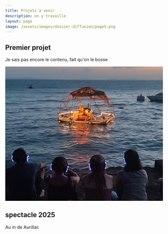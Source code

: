 ```yaml
---
title: Projets à venir
description: on y travaille
layout: page
image: /assets/images/dossier-diffusion/page5.png
---
```


## Premier projet

Je sais pas encore le contenu, fait qu'on le bosse

![Illustration du prochain projet](/assets/images/dossier-diffusion/page9.png)

## spectacle 2025

Au in de Aurillac
